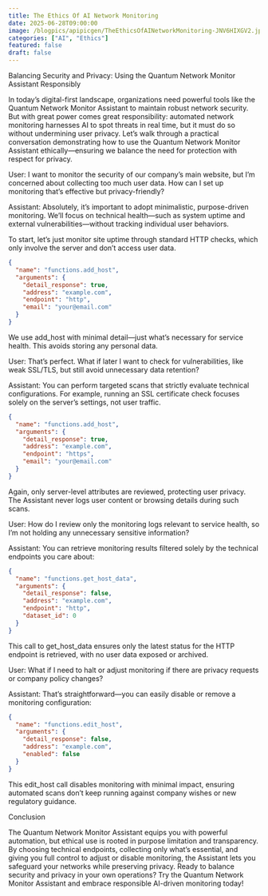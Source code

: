 ```yaml
---
title: The Ethics Of AI Network Monitoring
date: 2025-06-28T09:00:00
image: /blogpics/apipicgen/TheEthicsOfAINetworkMonitoring-JNV6HIXGV2.jpg
categories: ["AI", "Ethics"]
featured: false
draft: false
---
```

Balancing Security and Privacy: Using the Quantum Network Monitor Assistant Responsibly

In today’s digital-first landscape, organizations need powerful tools like the Quantum Network Monitor Assistant to maintain robust network security. But with great power comes great responsibility: automated network monitoring harnesses AI to spot threats in real time, but it must do so without undermining user privacy. Let’s walk through a practical conversation demonstrating how to use the Quantum Network Monitor Assistant ethically—ensuring we balance the need for protection with respect for privacy.

User: I want to monitor the security of our company’s main website, but I’m concerned about collecting too much user data. How can I set up monitoring that’s effective but privacy-friendly?

Assistant: Absolutely, it’s important to adopt minimalistic, purpose-driven monitoring. We’ll focus on technical health—such as system uptime and external vulnerabilities—without tracking individual user behaviors.

To start, let’s just monitor site uptime through standard HTTP checks, which only involve the server and don’t access user data.

```json
{
  "name": "functions.add_host",
  "arguments": {
    "detail_response": true,
    "address": "example.com",
    "endpoint": "http",
    "email": "your@email.com"
  }
}
```
We use add_host with minimal detail—just what’s necessary for service health. This avoids storing any personal data.

User: That’s perfect. What if later I want to check for vulnerabilities, like weak SSL/TLS, but still avoid unnecessary data retention?

Assistant: You can perform targeted scans that strictly evaluate technical configurations. For example, running an SSL certificate check focuses solely on the server’s settings, not user traffic.

```json
{
  "name": "functions.add_host",
  "arguments": {
    "detail_response": true,
    "address": "example.com",
    "endpoint": "https",
    "email": "your@email.com"
  }
}
```
Again, only server-level attributes are reviewed, protecting user privacy. The Assistant never logs user content or browsing details during such scans.

User: How do I review only the monitoring logs relevant to service health, so I’m not holding any unnecessary sensitive information?

Assistant: You can retrieve monitoring results filtered solely by the technical endpoints you care about:

```json
{
  "name": "functions.get_host_data",
  "arguments": {
    "detail_response": false,
    "address": "example.com",
    "endpoint": "http",
    "dataset_id": 0
  }
}
```
This call to get_host_data ensures only the latest status for the HTTP endpoint is retrieved, with no user data exposed or archived.

User: What if I need to halt or adjust monitoring if there are privacy requests or company policy changes?

Assistant: That’s straightforward—you can easily disable or remove a monitoring configuration:

```json
{
  "name": "functions.edit_host",
  "arguments": {
    "detail_response": false,
    "address": "example.com",
    "enabled": false
  }
}
```
This edit_host call disables monitoring with minimal impact, ensuring automated scans don’t keep running against company wishes or new regulatory guidance.

Conclusion

The Quantum Network Monitor Assistant equips you with powerful automation, but ethical use is rooted in purpose limitation and transparency. By choosing technical endpoints, collecting only what’s essential, and giving you full control to adjust or disable monitoring, the Assistant lets you safeguard your networks while preserving privacy. Ready to balance security and privacy in your own operations? Try the Quantum Network Monitor Assistant and embrace responsible AI-driven monitoring today!